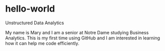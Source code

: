 # hello-world
Unstructured Data Analytics

My name is Mary and I am a senior at Notre Dame studying Business Analytics. This is my first time using GitHub and I am interested in learning how it can help me code efficiently. 
